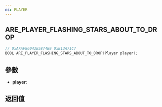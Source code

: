 ```yaml
---
ns: PLAYER
---
```

## ARE_PLAYER_FLASHING_STARS_ABOUT_TO_DROP

```c
// 0xAFAF86043E5874E9 0xE13A71C7
BOOL ARE_PLAYER_FLASHING_STARS_ABOUT_TO_DROP(Player player);
```


## 參數
* **player**: 

## 返回值
